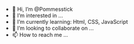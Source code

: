 - 👋 Hi, I’m @Pommesstick
- 👀 I’m interested in ...
- 🌱 I’m currently learning: Html, CSS, JavaScript
- 💞️ I’m looking to collaborate on ...
- 📫 How to reach me ...

<!---
Pommesstick/Pommesstick is a ✨ special ✨ repository because its `README.md` (this file) appears on your GitHub profile.
You can click the Preview link to take a look at your changes.
--->
